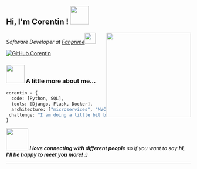 <h2> Hi, I'm Corentin ! <img src="https://media.giphy.com/media/mGcNjsfWAjY5AEZNw6/giphy.gif" width="50"></h2>
<img align='right' src="https://media.giphy.com/media/ieyl9zmCjO4b4t6qoY/giphy.gif" width="230">
<p><em>Software Developer at <a href="http://www.fanrpime.io">Fanprime</a><img src="https://media.giphy.com/media/fYSnHlufseco8Fh93Z/giphy.gif" width="30">
</em></p>


<!-- [![Linkedin: thaianebraga](https://img.shields.io/badge/-thaianebraga-blue?style=flat-square&logo=Linkedin&logoColor=white&link=https://www.linkedin.com/in/thaianebraga/)](https://www.linkedin.com/in/thaianebraga/) -->
[![GitHub Corentin](https://img.shields.io/github/followers/thaiane?label=follow&style=social)](https://github.com/Cocorico84)


### <img src="https://media.giphy.com/media/VgCDAzcKvsR6OM0uWg/giphy.gif" width="50"> A little more about me...  

```python
corentin = {
  code: [Python, SQL],
  tools: [Django, Flask, Docker],
  architecture: ["microservices", "MVC"],
 challenge: "I am doing a little bit better every day !"
}
```

<img src="https://media.giphy.com/media/LnQjpWaON8nhr21vNW/giphy.gif" width="60"> <em><b>I love connecting with different people</b> so if you want to say <b>hi, I'll be happy to meet you more!</b> :)</em>

---
